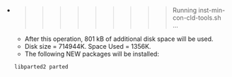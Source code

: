 * >>>>>>>>> Running inst-min-con-cld-tools.sh ...
  * After this operation, 801 kB of additional disk space will be used.
  * Disk size = 714944K. Space Used = 1356K.
  * The following NEW packages will be installed:
  ```bash
  libparted2 parted
  ```
